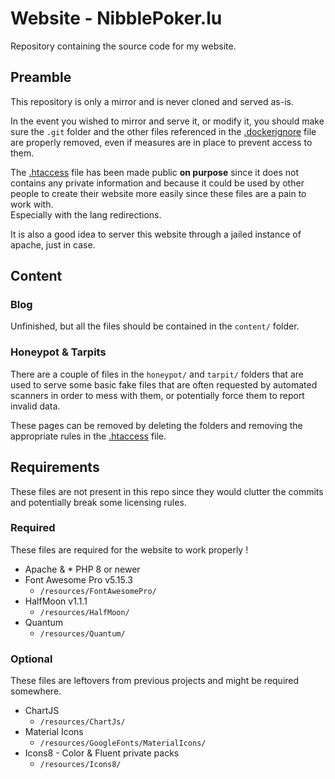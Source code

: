 # Website - NibblePoker.lu
Repository containing the source code for my website.

## Preamble
This repository is only a mirror and is never cloned and served as-is.

In the event you wished to mirror and serve it, or modify it, you should make sure
the `.git` folder and the other files referenced in the [.dockerignore](.dockerignore)
file are properly removed, even if measures are in place to prevent access to them.

The [.htaccess](.htaccess) file has been made public **on purpose** since it does not contains any
private information and because it could be used by other people to create their website more easily
since these files are a pain to work with.<br>
Especially with the lang redirections.

It is also a good idea to server this website through a jailed instance of apache, just in case.

## Content
### Blog
Unfinished, but all the files should be contained in the `content/` folder.

### Honeypot & Tarpits
There are a couple of files in the `honeypot/` and `tarpit/` folders that are used
to serve some basic fake files that are often requested by automated scanners in order
to mess with them, or potentially force them to report invalid data.

These pages can be removed by deleting the folders and removing the appropriate rules in
the [.htaccess](.htaccess) file.

## Requirements
These files are not present in this repo since they 
would clutter the commits and potentially break some licensing rules.

### Required
These files are required for the website to work properly !<br>

* Apache & * PHP 8 or newer
* Font Awesome Pro v5.15.3
    * `/resources/FontAwesomePro/`
* HalfMoon v1.1.1
    * `/resources/HalfMoon/`
* Quantum
    * `/resources/Quantum/`

### Optional
These files are leftovers from previous projects and might be required somewhere.
* ChartJS
    * `/resources/ChartJs/`
* Material Icons
    * `/resources/GoogleFonts/MaterialIcons/`
* Icons8 - Color & Fluent private packs
    * `/resources/Icons8/`
